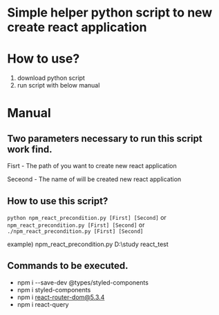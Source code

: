 # Simple helper python script to new create react application

# How to use?
1. download python script
2. run script with below manual

# Manual
## Two parameters necessary to run this script work find.

Fisrt - The path of you want to create new react application

Seceond - The name of will be created new react application

## How to use this script?
`python npm_react_precondition.py [First] [Second]`
                    or
`npm_react_precondition.py [First] [Second]`
                    or
`./npm_react_precondition.py [First] [Second]`

example) npm_react_precondition.py D:\study react_test

## Commands to be executed.
 * npm i --save-dev @types/styled-components
 * npm i styled-components
 * npm i react-router-dom@5.3.4
 * npm i react-query

   
